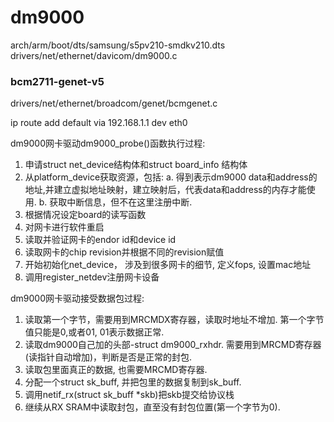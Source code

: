 # dm9000
arch/arm/boot/dts/samsung/s5pv210-smdkv210.dts
drivers/net/ethernet/davicom/dm9000.c


### bcm2711-genet-v5
drivers/net/ethernet/broadcom/genet/bcmgenet.c 


ip route add default via 192.168.1.1 dev eth0

dm9000网卡驱动dm9000_probe()函数执行过程:
1. 申请struct net_device结构体和struct board_info 结构体
2. 从platform_device获取资源，包括:
    a. 得到表示dm9000 data和address的地址,并建立虚拟地址映射，建立映射后，代表data和address的内存才能使用.
    b. 获取中断信息，但不在这里注册中断.
3. 根据情况设定board的读写函数
4. 对网卡进行软件重启
5. 读取并验证网卡的endor id和device id
6. 读取网卡的chip revision并根据不同的revision赋值
7. 开始初始化net_device， 涉及到很多网卡的细节, 定义fops, 设置mac地址
8. 调用register_netdev注册网卡设备










dm9000网卡驱动接受数据包过程:
1. 读取第一个字节，需要用到MRCMDX寄存器，读取时地址不增加. 第一个字节值只能是0,或者01, 01表示数据正常.
2. 读取dm9000自己加的头部-struct dm9000_rxhdr. 需要用到MRCMD寄存器(读指针自动增加)，判断是否是正常的封包.
3. 读取包里面真正的数据, 也需要MRCMD寄存器.
4. 分配一个struct sk_buff, 并把包里的数据复制到sk_buff.
5. 调用netif_rx(struct sk_buff *skb)把skb提交给协议栈
6. 继续从RX SRAM中读取封包，直至没有封包位置(第一个字节为0).

